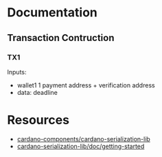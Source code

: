 # Documentation

## Transaction Contruction

### TX1

Inputs:

- wallet1 1 payment address + verification address
- data: deadline

# Resources

- [cardano-components/cardano-serialization-lib](https://docs.cardano.org/cardano-components/cardano-serialization-lib)
- [cardano-serialization-lib/doc/getting-started](https://github.com/Emurgo/cardano-serialization-lib/tree/master/doc/getting-started)
    
